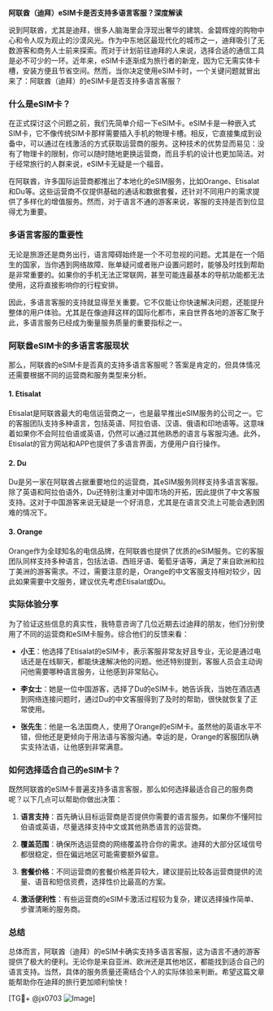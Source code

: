 **阿联酋（迪拜）eSIM卡是否支持多语言客服？深度解读**

说到阿联酋，尤其是迪拜，很多人脑海里会浮现出奢华的建筑、金碧辉煌的购物中心和令人叹为观止的沙漠风光。作为中东地区最现代化的城市之一，迪拜吸引了无数游客和商务人士前来探索。而对于计划前往迪拜的人来说，选择合适的通信工具是必不可少的一环。近年来，eSIM卡逐渐成为旅行者的新宠，因为它无需实体卡槽，安装方便且节省空间。然而，当你决定使用eSIM卡时，一个关键问题就冒出来了：阿联酋（迪拜）的eSIM卡是否支持多语言客服？

### 什么是eSIM卡？
在正式探讨这个问题之前，我们先简单介绍一下eSIM卡。eSIM卡是一种嵌入式SIM卡，它不像传统SIM卡那样需要插入手机的物理卡槽。相反，它直接集成到设备中，可以通过在线激活的方式获取运营商的服务。这种技术的优势显而易见：没有了物理卡的限制，你可以随时随地更换运营商，而且手机的设计也更加简洁。对于经常旅行的人群来说，eSIM卡无疑是一个福音。

在阿联酋，许多国际运营商都推出了本地化的eSIM服务，比如Orange、Etisalat和Du等。这些运营商不仅提供基础的通话和数据套餐，还针对不同用户的需求提供了多样化的增值服务。然而，对于语言不通的游客来说，客服的支持是否到位显得尤为重要。

### 多语言客服的重要性
无论是旅游还是商务出行，语言障碍始终是一个不可忽视的问题。尤其是在一个陌生的国家，当你遇到网络故障、账单疑问或者账户设置问题时，能够及时找到帮助是非常重要的。如果你的手机无法正常联网，甚至可能连最基本的导航功能都无法使用，这将直接影响你的行程安排。

因此，多语言客服的支持就显得至关重要。它不仅能让你快速解决问题，还能提升整体的用户体验。尤其是在像迪拜这样的国际化都市，来自世界各地的游客汇聚于此，多语言服务已经成为衡量服务质量的重要指标之一。

### 阿联酋eSIM卡的多语言客服现状
那么，阿联酋的eSIM卡是否真的支持多语言客服呢？答案是肯定的，但具体情况还需要根据不同的运营商和服务类型来分析。

#### 1. Etisalat
Etisalat是阿联酋最大的电信运营商之一，也是最早推出eSIM服务的公司之一。它的客服团队支持多种语言，包括英语、阿拉伯语、汉语、俄语和印地语等。这意味着如果你不会阿拉伯语或英语，仍然可以通过其他熟悉的语言与客服沟通。此外，Etisalat的官方网站和APP也提供了多语言界面，方便用户自行操作。

#### 2. Du
Du是另一家在阿联酋占据重要地位的运营商，其eSIM服务同样支持多语言客服。除了英语和阿拉伯语外，Du还特别注重对中国市场的开拓，因此提供了中文客服支持。这对于中国游客来说无疑是一个好消息，尤其是在语言交流上可能会遇到困难的情况下。

#### 3. Orange
Orange作为全球知名的电信品牌，在阿联酋也提供了优质的eSIM服务。它的客服团队同样支持多种语言，包括法语、西班牙语、葡萄牙语等，满足了来自欧洲和拉丁美洲的游客需求。不过，需要注意的是，Orange的中文客服支持相对较少，因此如果需要中文服务，建议优先考虑Etisalat或Du。

### 实际体验分享
为了验证这些信息的真实性，我特意咨询了几位近期去过迪拜的朋友，他们分别使用了不同的运营商和eSIM卡服务。综合他们的反馈来看：

- **小王**：他选择了Etisalat的eSIM卡，表示客服非常友好且专业，无论是通过电话还是在线聊天，都能快速解决他的问题。他还特别提到，客服人员会主动询问他需要哪种语言服务，让他感到非常贴心。
  
- **李女士**：她是一位中国游客，选择了Du的eSIM卡。她告诉我，当她在酒店遇到网络连接问题时，通过Du的中文客服得到了及时的帮助，很快就恢复了正常使用。

- **张先生**：他是一名法国商人，使用了Orange的eSIM卡。虽然他的英语水平不错，但他还是更倾向于用法语与客服沟通。幸运的是，Orange的客服团队确实支持法语，让他感到非常满意。

### 如何选择适合自己的eSIM卡？
既然阿联酋的eSIM卡普遍支持多语言客服，那么如何选择最适合自己的服务商呢？以下几点可以帮助你做出决策：

1. **语言支持**：首先确认目标运营商是否提供你需要的语言服务。如果你不懂阿拉伯语或英语，尽量选择支持中文或其他熟悉语言的运营商。
   
2. **覆盖范围**：确保所选运营商的网络覆盖符合你的需求。迪拜的大部分区域信号都很稳定，但在偏远地区可能需要额外留意。

3. **套餐价格**：不同运营商的套餐价格差异较大，建议提前比较各运营商提供的流量、语音和短信资费，选择性价比最高的方案。

4. **激活便利性**：有些运营商的eSIM卡激活过程较为复杂，建议选择操作简单、步骤清晰的服务商。

### 总结
总体而言，阿联酋（迪拜）的eSIM卡确实支持多语言客服，这为语言不通的游客提供了极大的便利。无论你是来自亚洲、欧洲还是其他地区，都能找到适合自己的语言支持。当然，具体的服务质量还需结合个人的实际体验来判断。希望这篇文章能帮助你在迪拜的旅行更加顺利愉快！

[TG💪+ @jx0703 ![Image](https://github.com/user-attachments/assets/dbca1d08-cadb-493c-b0ec-ad6f7a83f270)]